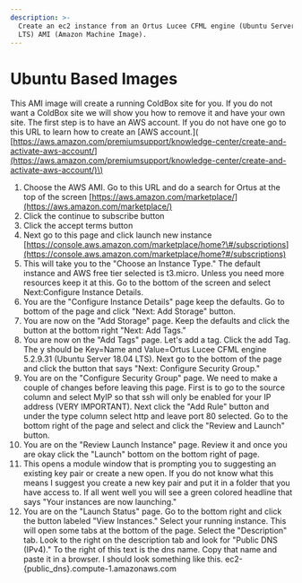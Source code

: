```yaml
---
description: >-
  Create an ec2 instance from an Ortus Lucee CFML engine (Ubuntu Server 18.04
  LTS) AMI (Amazon Machine Image).
---
```


# Ubuntu Based Images

This AMI image will create a running ColdBox site for you. If you do not want a ColdBox site we will show you how to remove it and have your own site. The first step is to have an AWS account. If you do not have one go to this URL to learn how to create an \[AWS account.\]\( [https://aws.amazon.com/premiumsupport/knowledge-center/create-and-activate-aws-account/](https://aws.amazon.com/premiumsupport/knowledge-center/create-and-activate-aws-account/)\)

1. Choose the AWS AMI. Go to this URL and do a search for Ortus at the top of the screen [https://aws.amazon.com/marketplace/](https://aws.amazon.com/marketplace/)
2. Click the continue to subscribe button
3. Click the accept terms button
4. Next go to this page and click launch new instance [https://console.aws.amazon.com/marketplace/home?\#/subscriptions](https://console.aws.amazon.com/marketplace/home?#/subscriptions)
5. This will take you to the "Choose an Instance Type." The default instance and AWS free tier selected is t3.micro. Unless you need more resources keep it at this. Go to the bottom of the screen and select Next:Configure Instance Details.
6. You are the "Configure Instance Details" page keep the defaults. Go to bottom of the page and click "Next: Add Storage" button.
7. You are now on the "Add Storage" page. Keep the defaults and click the button at the bottom right "Next: Add Tags."
8. You are now on the "Add Tags" page. Let's add a tag. Click the add Tag. The y should be Key=Name and Value=Ortus Lucee CFML engine 5.2.9.31 \(Ubuntu Server 18.04 LTS\). Next go to the bottom of the page and click the button that says "Next: Configure Security Group."
9. You are on the "Configure Security Group" page. We need to make a couple of changes before leaving this page. First is to go to the source column and select MyIP so that ssh will only be enabled for your IP address \(VERY IMPORTANT\). Next click the "Add Rule" button and under the type column select http and leave port 80 selected. Go to the bottom right of the page and select and click the "Review and Launch" button.
10. You are on the "Review Launch Instance" page. Review it and once you are okay click the "Launch" bottom on the bottom right of page.
11. This opens a module window that is prompting you to suggesting an existing key pair or create a new open. If you do not know what this means I suggest you create a new key pair and put it in a folder that you have access to. If all went well you will see a green colored headline that says "Your instances are now launching."
12. You are on the "Launch Status" page. Go to the bottom right and click the button labeled "View Instances." Select your running instance. This will open some tabs at the bottom of the page. Select the "Description" tab. Look to the right on the description tab and look for "Public DNS \(IPv4\)." To the right of this text is the dns name. Copy that name and paste it in a browser. I should look something like this. ec2-{public\_dns}.compute-1.amazonaws.com

